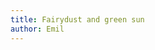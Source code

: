 ```yaml
---
title: Fairydust and green sun
author: Emil
---
```

<figure class="bleed">
<img src="/img/emil-drawing/IMG_0227D.jpg" alt="">
</figure>